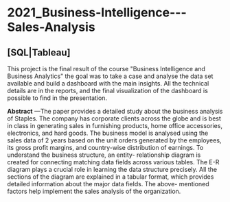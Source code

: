 # 2021_Business-Intelligence---Sales-Analysis
## [SQL|Tableau]

This project is the final result of the course "Business Intelligence and Business Analytics" the goal was to take a case and analyse the data set available and build a dashboard with the main insights. All the technical details are in the reports, and the final visualization of the dashboard is possible to find in the presentation.


**Abstract** —The paper provides a detailed study about the business analysis of Staples. The company has corporate clients across the globe and is best in class in generating sales in furnishing products, home office accessories, electronics, and hard goods. The business model is analysed using the sales data of 2 years based on the unit orders generated by the employees, its gross profit margins, and country-wise distribution of earnings. To understand the business structure, an entity- relationship diagram is created for connecting matching data fields across various tables. The E-R diagram plays a crucial role in learning the data structure precisely. All the sections of the diagram are explained in a tabular format, which provides detailed information about the major data fields. The above- mentioned factors help implement the sales analysis of the organization.
